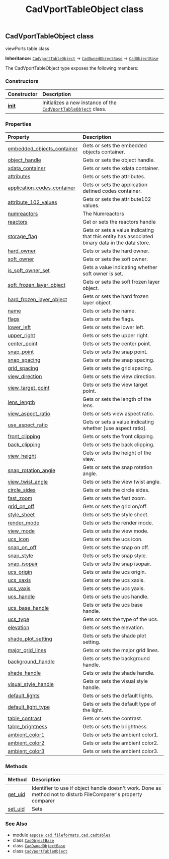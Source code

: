 ﻿---
title: CadVportTableObject class
second_title: Aspose.CAD for Python via .NET API References
description: 
type: docs
weight: 100
url: /python-net/aspose.cad.fileformats.cad.cadtables/cadvporttableobject/
is_root: false
---

## CadVportTableObject class

viewPorts table class



**Inheritance:** [`CadVportTableObject`](/cad/python-net/aspose.cad.fileformats.cad.cadtables/cadvporttableobject) → 
[`CadOwnedObjectBase`](/cad/python-net/aspose.cad.fileformats.cad.cadobjects/cadownedobjectbase) → 
[`CadObjectBase`](/cad/python-net/aspose.cad.fileformats.cad.cadobjects/cadobjectbase)



The CadVportTableObject type exposes the following members:

### Constructors
| Constructor | Description |
| :- | :- |
| [__init__](/cad/python-net/aspose.cad.fileformats.cad.cadtables/cadvporttableobject/__init__/#) | Initializes a new instance of the [`CadVportTableObject`](/cad/python-net/aspose.cad.fileformats.cad.cadtables/cadvporttableobject) class. |


### Properties
| Property | Description |
| :- | :- |
| [embedded_objects_container](/cad/python-net/aspose.cad.fileformats.cad.cadtables/cadvporttableobject/embedded_objects_container) | Gets or sets the embedded objects container. |
| [object_handle](/cad/python-net/aspose.cad.fileformats.cad.cadtables/cadvporttableobject/object_handle) | Gets or sets the object handle. |
| [xdata_container](/cad/python-net/aspose.cad.fileformats.cad.cadtables/cadvporttableobject/xdata_container) | Gets or sets the xdata container. |
| [attributes](/cad/python-net/aspose.cad.fileformats.cad.cadtables/cadvporttableobject/attributes) | Gets or sets the attributes. |
| [application_codes_container](/cad/python-net/aspose.cad.fileformats.cad.cadtables/cadvporttableobject/application_codes_container) | Gets or sets the application defined codes container. |
| [attribute_102_values](/cad/python-net/aspose.cad.fileformats.cad.cadtables/cadvporttableobject/attribute_102_values) | Gets or sets the attribute102 values. |
| [numreactors](/cad/python-net/aspose.cad.fileformats.cad.cadtables/cadvporttableobject/numreactors) | The Numreactors |
| [reactors](/cad/python-net/aspose.cad.fileformats.cad.cadtables/cadvporttableobject/reactors) | Get or sets the reactors handle |
| [storage_flag](/cad/python-net/aspose.cad.fileformats.cad.cadtables/cadvporttableobject/storage_flag) | Gets or sets a value indicating that this entity has associated binary data in the data store. |
| [hard_owner](/cad/python-net/aspose.cad.fileformats.cad.cadtables/cadvporttableobject/hard_owner) | Gets or sets the hard owner. |
| [soft_owner](/cad/python-net/aspose.cad.fileformats.cad.cadtables/cadvporttableobject/soft_owner) | Gets or sets the soft owner. |
| [is_soft_owner_set](/cad/python-net/aspose.cad.fileformats.cad.cadtables/cadvporttableobject/is_soft_owner_set) | Gets a value indicating whether soft owner is set. |
| [soft_frozen_layer_object](/cad/python-net/aspose.cad.fileformats.cad.cadtables/cadvporttableobject/soft_frozen_layer_object) | Gets or sets the soft frozen layer object. |
| [hard_frozen_layer_object](/cad/python-net/aspose.cad.fileformats.cad.cadtables/cadvporttableobject/hard_frozen_layer_object) | Gets or sets the hard frozen layer object. |
| [name](/cad/python-net/aspose.cad.fileformats.cad.cadtables/cadvporttableobject/name) | Gets or sets the name. |
| [flags](/cad/python-net/aspose.cad.fileformats.cad.cadtables/cadvporttableobject/flags) | Gets or sets the flags. |
| [lower_left](/cad/python-net/aspose.cad.fileformats.cad.cadtables/cadvporttableobject/lower_left) | Gets or sets the lower left. |
| [upper_right](/cad/python-net/aspose.cad.fileformats.cad.cadtables/cadvporttableobject/upper_right) | Gets or sets the upper right. |
| [center_point](/cad/python-net/aspose.cad.fileformats.cad.cadtables/cadvporttableobject/center_point) | Gets or sets the center point. |
| [snap_point](/cad/python-net/aspose.cad.fileformats.cad.cadtables/cadvporttableobject/snap_point) | Gets or sets the snap point. |
| [snap_spacing](/cad/python-net/aspose.cad.fileformats.cad.cadtables/cadvporttableobject/snap_spacing) | Gets or sets the snap spacing. |
| [grid_spacing](/cad/python-net/aspose.cad.fileformats.cad.cadtables/cadvporttableobject/grid_spacing) | Gets or sets the grid spacing. |
| [view_direction](/cad/python-net/aspose.cad.fileformats.cad.cadtables/cadvporttableobject/view_direction) | Gets or sets the view direction. |
| [view_target_point](/cad/python-net/aspose.cad.fileformats.cad.cadtables/cadvporttableobject/view_target_point) | Gets or sets the view target point. |
| [lens_length](/cad/python-net/aspose.cad.fileformats.cad.cadtables/cadvporttableobject/lens_length) | Gets or sets the length of the lens. |
| [view_aspect_ratio](/cad/python-net/aspose.cad.fileformats.cad.cadtables/cadvporttableobject/view_aspect_ratio) | Gets or sets view aspect ratio. |
| [use_aspect_ratio](/cad/python-net/aspose.cad.fileformats.cad.cadtables/cadvporttableobject/use_aspect_ratio) | Gets or sets a value indicating whether [use aspect ratio]. |
| [front_clipping](/cad/python-net/aspose.cad.fileformats.cad.cadtables/cadvporttableobject/front_clipping) | Gets or sets the front clipping. |
| [back_clipping](/cad/python-net/aspose.cad.fileformats.cad.cadtables/cadvporttableobject/back_clipping) | Gets or sets the back clipping. |
| [view_height](/cad/python-net/aspose.cad.fileformats.cad.cadtables/cadvporttableobject/view_height) | Gets or sets the height of the view. |
| [snap_rotation_angle](/cad/python-net/aspose.cad.fileformats.cad.cadtables/cadvporttableobject/snap_rotation_angle) | Gets or sets the snap rotation angle. |
| [view_twist_angle](/cad/python-net/aspose.cad.fileformats.cad.cadtables/cadvporttableobject/view_twist_angle) | Gets or sets the view twist angle. |
| [circle_sides](/cad/python-net/aspose.cad.fileformats.cad.cadtables/cadvporttableobject/circle_sides) | Gets or sets the circle sides. |
| [fast_zoom](/cad/python-net/aspose.cad.fileformats.cad.cadtables/cadvporttableobject/fast_zoom) | Gets or sets the fast zoom. |
| [grid_on_off](/cad/python-net/aspose.cad.fileformats.cad.cadtables/cadvporttableobject/grid_on_off) | Gets or sets the grid on/off. |
| [style_sheet](/cad/python-net/aspose.cad.fileformats.cad.cadtables/cadvporttableobject/style_sheet) | Gets or sets the style sheet. |
| [render_mode](/cad/python-net/aspose.cad.fileformats.cad.cadtables/cadvporttableobject/render_mode) | Gets or sets the render mode. |
| [view_mode](/cad/python-net/aspose.cad.fileformats.cad.cadtables/cadvporttableobject/view_mode) | Gets or sets the view mode. |
| [ucs_icon](/cad/python-net/aspose.cad.fileformats.cad.cadtables/cadvporttableobject/ucs_icon) | Gets or sets the ucs icon. |
| [snap_on_off](/cad/python-net/aspose.cad.fileformats.cad.cadtables/cadvporttableobject/snap_on_off) | Gets or sets the snap on off. |
| [snap_style](/cad/python-net/aspose.cad.fileformats.cad.cadtables/cadvporttableobject/snap_style) | Gets or sets the snap style. |
| [snap_isopair](/cad/python-net/aspose.cad.fileformats.cad.cadtables/cadvporttableobject/snap_isopair) | Gets or sets the snap isopair. |
| [ucs_origin](/cad/python-net/aspose.cad.fileformats.cad.cadtables/cadvporttableobject/ucs_origin) | Gets or sets the ucs origin. |
| [ucs_xaxis](/cad/python-net/aspose.cad.fileformats.cad.cadtables/cadvporttableobject/ucs_xaxis) | Gets or sets the ucs xaxis. |
| [ucs_yaxis](/cad/python-net/aspose.cad.fileformats.cad.cadtables/cadvporttableobject/ucs_yaxis) | Gets or sets the ucs yaxis. |
| [ucs_handle](/cad/python-net/aspose.cad.fileformats.cad.cadtables/cadvporttableobject/ucs_handle) | Gets or sets the ucs handle. |
| [ucs_base_handle](/cad/python-net/aspose.cad.fileformats.cad.cadtables/cadvporttableobject/ucs_base_handle) | Gets or sets the ucs base handle. |
| [ucs_type](/cad/python-net/aspose.cad.fileformats.cad.cadtables/cadvporttableobject/ucs_type) | Gets or sets the type of the ucs. |
| [elevation](/cad/python-net/aspose.cad.fileformats.cad.cadtables/cadvporttableobject/elevation) | Gets or sets the elevation. |
| [shade_plot_setting](/cad/python-net/aspose.cad.fileformats.cad.cadtables/cadvporttableobject/shade_plot_setting) | Gets or sets the shade plot setting. |
| [major_grid_lines](/cad/python-net/aspose.cad.fileformats.cad.cadtables/cadvporttableobject/major_grid_lines) | Gets or sets the major grid lines. |
| [background_handle](/cad/python-net/aspose.cad.fileformats.cad.cadtables/cadvporttableobject/background_handle) | Gets or sets the background handle. |
| [shade_handle](/cad/python-net/aspose.cad.fileformats.cad.cadtables/cadvporttableobject/shade_handle) | Gets or sets the shade handle. |
| [visual_style_handle](/cad/python-net/aspose.cad.fileformats.cad.cadtables/cadvporttableobject/visual_style_handle) | Gets or sets the visual style handle. |
| [default_lights](/cad/python-net/aspose.cad.fileformats.cad.cadtables/cadvporttableobject/default_lights) | Gets or sets the default lights. |
| [default_light_type](/cad/python-net/aspose.cad.fileformats.cad.cadtables/cadvporttableobject/default_light_type) | Gets or sets the default type of the light. |
| [table_contrast](/cad/python-net/aspose.cad.fileformats.cad.cadtables/cadvporttableobject/table_contrast) | Gets or sets the contrast. |
| [table_brightness](/cad/python-net/aspose.cad.fileformats.cad.cadtables/cadvporttableobject/table_brightness) | Gets or sets the brightness. |
| [ambient_color1](/cad/python-net/aspose.cad.fileformats.cad.cadtables/cadvporttableobject/ambient_color1) | Gets or sets the ambient color1. |
| [ambient_color2](/cad/python-net/aspose.cad.fileformats.cad.cadtables/cadvporttableobject/ambient_color2) | Gets or sets the ambient color2. |
| [ambient_color3](/cad/python-net/aspose.cad.fileformats.cad.cadtables/cadvporttableobject/ambient_color3) | Gets or sets the ambient color3. |


### Methods
| Method | Description |
| :- | :- |
| [get_uid](/cad/python-net/aspose.cad.fileformats.cad.cadtables/cadvporttableobject/get_uid/#) | Identifier to use if object handle doesn't work. Done as method not to disturb FileComparer's property comparer |
| [set_uid](/cad/python-net/aspose.cad.fileformats.cad.cadtables/cadvporttableobject/set_uid/#str) | Sets |



### See Also
* module [`aspose.cad.fileformats.cad.cadtables`](..)
* class [`CadObjectBase`](/cad/python-net/aspose.cad.fileformats.cad.cadobjects/cadobjectbase)
* class [`CadOwnedObjectBase`](/cad/python-net/aspose.cad.fileformats.cad.cadobjects/cadownedobjectbase)
* class [`CadVportTableObject`](/cad/python-net/aspose.cad.fileformats.cad.cadtables/cadvporttableobject)
